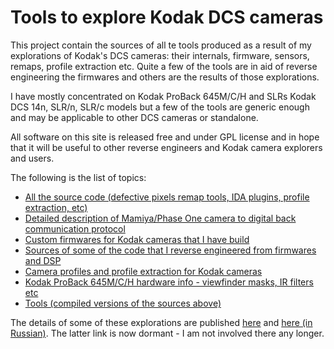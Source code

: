 # Tools to explore Kodak DCS cameras

This project contain the sources of all te tools produced as a result of my explorations of Kodak's DCS cameras: their internals, firmware, sensors, remaps, profile extraction etc. Quite a few of the tools are in aid of reverse engineering the firmwares and others are the results of those explorations.

I have mostly concentrated on Kodak ProBack 645M/C/H and SLRs Kodak DCS 14n, SLR/n, SLR/c models but a few of the tools are generic enough and may be applicable to other DCS cameras or standalone.

All software on this site is released free and under GPL license and in hope that it will be useful to other reverse engineers and Kodak camera explorers and users. 

The following is the list of topics:

* [All the source code (defective pixels remap tools, IDA plugins, profile extraction, etc)](sources)
* [Detailed description of Mamiya/Phase One camera to digital back communication protocol](Mamiya_Protocol)
* [Custom firmwares for Kodak cameras that I have build](Firmwares)
* [Sources of some of the code that I reverse engineered from firmwares and DSP](Firmwares/Reversed_Sources)
* [Camera profiles and profile extraction for Kodak cameras](profiles.md)
* [Kodak ProBack 645M/C/H hardware info - viewfinder masks, IR filters etc](hardware.md)
* [Tools (compiled versions of the sources above)](tools.md)

The details of some of these explorations are published [here](https://dalex-257.livejournal.com/) and [here (in Russian)](http://wowcamera.info/viewtopic.php?f=18&t=283). The latter link is now dormant - I am not involved there any longer.